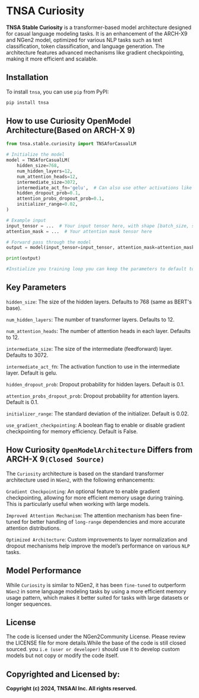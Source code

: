 # TNSA Curiosity

**TNSA Stable Curiosity** is a transformer-based model architecture designed for casual language modeling tasks. It is an enhancement of the ARCH-X9 and NGen2 model, optimized for various NLP tasks such as text classification, token classification, and language generation. The architecture features advanced mechanisms like gradient checkpointing, making it more efficient and scalable.

## Installation

To install `tnsa`, you can use `pip` from PyPI:

 ``` bash
pip install tnsa 
```

## How to use Curiosity OpenModel Architecture(Based on ARCH-X 9)

``` python
from tnsa.stable.curiosity import TNSAforCasualLM

# Initialize the model
model = TNSAforCasualLM(
    hidden_size=768,
    num_hidden_layers=12,
    num_attention_heads=12,
    intermediate_size=3072,
    intermediate_act_fn='gelu',  # Can also use other activations like 'relu'
    hidden_dropout_prob=0.1,
    attention_probs_dropout_prob=0.1,
    initializer_range=0.02,
)

# Example input
input_tensor = ...  # Your input tensor here, with shape [batch_size, seq_length, hidden_size]
attention_mask = ...  # Your attention mask tensor here

# Forward pass through the model
output = model(input_tensor=input_tensor, attention_mask=attention_mask)

print(output)

#Instialize you training loop you can keep the parameters to default to re-create NGen2-Nano Base on OpenWEB

```

## Key Parameters
`hidden_size`: The size of the hidden layers. Defaults to 768 (same as BERT's base).

`num_hidden_layers`: The number of transformer layers. Defaults to 12.

`num_attention_heads`: The number of attention heads in each layer. Defaults to 12.

`intermediate_size`: The size of the intermediate (feedforward) layer. Defaults to 3072.

`intermediate_act_f`n: The activation function to use in the intermediate layer. Default is gelu.

`hidden_dropout_prob`: Dropout probability for hidden layers. Default is 0.1.

`attention_probs_dropout_prob`: Dropout probability for attention layers. Default is 0.1.

`initializer_range`: The standard deviation of the initializer. Default is 0.02.

`use_gradient_checkpointing`: A boolean flag to enable or disable gradient checkpointing for memory efficiency. Default is False.

## How Curiosity `OpenModelArchitecture` Differs from ARCH-X 9`(Closed Source)`
The `Curiosity` architecture is based on the standard transformer architecture used in `NGen2`, with the following enhancements:

`Gradient Checkpointing`: An optional feature to enable gradient checkpointing, allowing for more efficient memory usage during training. This is particularly useful when working with large models.

`Improved Attention Mechanism`: The attention mechanism has been fine-tuned for better handling of `long-range` dependencies and more accurate attention distributions.

`Optimized Architecture`: Custom improvements to layer normalization and dropout mechanisms help improve the model’s performance on 
various `NLP` tasks.

## Model Performance

While `Curiosity` is similar to NGen2, it has been `fine-tuned` to outperform `NGen2` in some language modeling tasks by using a more efficient memory usage pattern, which makes it better suited for tasks with large datasets or longer sequences.

## License
The code is licensed under the NGen2Community License. Please review the LICENSE file for more details.While the base of the code is still closed sourced. you `i.e (user or developer)` should use it to develop
custom models but not copy or modify the code itself.

## Copyrighted and Licensed by:
  **Copyright (c) 2024, TNSAAI Inc. All rights reserved.**